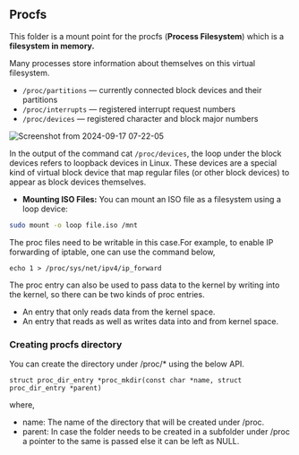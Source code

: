 ## Procfs 
This folder is a mount point for the procfs (**Process Filesystem**) which is a **filesystem in memory.**

Many processes store information about themselves on this virtual filesystem. 

- `/proc/partitions` — currently connected block devices and their partitions
- `/proc/interrupts` — registered interrupt request numbers
- `/proc/devices` — registered character and block major numbers

![Screenshot from 2024-09-17 07-22-05](https://github.com/user-attachments/assets/e5e3d856-6dd8-441e-a3af-322397fab18b)

In the output of the command cat `/proc/devices`, the loop under the block devices refers to loopback devices in Linux. 
These devices are a special kind of virtual block device that map regular files (or other block devices) to appear as block devices themselves.
- **Mounting ISO Files:** You can mount an ISO file as a filesystem using a loop device:

```bash
sudo mount -o loop file.iso /mnt
```


The proc files need to be writable in this case.For example, to enable IP forwarding of iptable, one can use the command below,

`echo 1 > /proc/sys/net/ipv4/ip_forward`


The proc entry can also be used to pass data to the kernel by writing into the kernel, so there can be two kinds of proc entries.

- An entry that only reads data from the kernel space.
- An entry that reads as well as writes data into and from kernel space.
### Creating procfs directory

You can create the directory under /proc/* using the below API.

`struct proc_dir_entry *proc_mkdir(const char *name, struct proc_dir_entry *parent)`

where,

- name: The name of the directory that will be created under /proc.
- parent: In case the folder needs to be created in a subfolder under /proc a pointer to the same is passed else it can be left as NULL.


